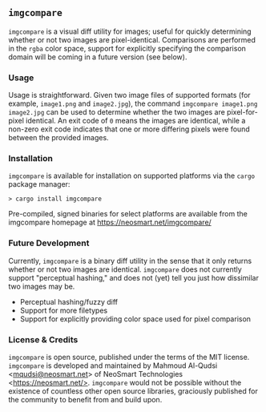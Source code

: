 ## `imgcompare`

`imgcompare` is a visual diff utility for images; useful for quickly determining whether or not two images are pixel-identical. Comparisons are performed in the `rgba` color space, support for explicitly specifying the comparison domain will be coming in a future version (see below).

### Usage

Usage is straightforward. Given two image files of supported formats (for example, `image1.png` and `image2.jpg`), the command `imgcompare image1.png image2.jpg` can be used to determine whether the two images are pixel-for-pixel identical. An exit code of `0` means the images are identical, while a non-zero exit code indicates that one or more differing pixels were found between the provided images.

### Installation

`imgcompare` is available for installation on supported platforms via the `cargo` package manager:

`> cargo install imgcompare`

Pre-compiled, signed binaries for select platforms are available from the imgcompare homepage at https://neosmart.net/imgcompare/

### Future Development

Currently, `imgcompare` is a binary diff utility in the sense that it only returns whether or not two images are identical. `imgcompare` does not currently support "perceptual hashing," and does not (yet) tell you just how dissimilar two images may be.

* Perceptual hashing/fuzzy diff
* Support for more filetypes
* Support for explicitly providing color space used for pixel comparison

### License & Credits

`imgcompare` is open source, published under the terms of the MIT license. `imgcompare` is developed and maintained by Mahmoud Al-Qudsi \<mqudsi@neosmart.net> of NeoSmart Technologies \<https://neosmart.net/>. `imgcompare` would not be possible without the existence of countless other open source libraries, graciously published for the community to benefit from and build upon.